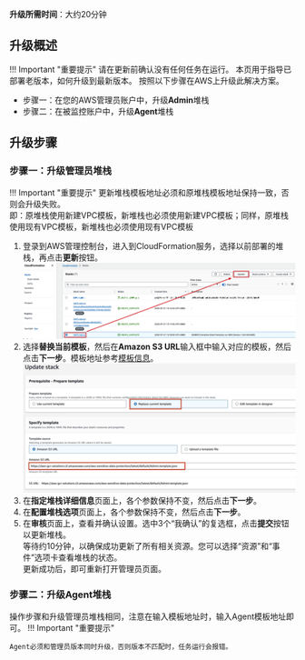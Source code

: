 
**升级所需时间**：大约20分钟

## 升级概述
!!! Important "重要提示"
    请在更新前确认没有任何任务在运行。
本页用于指导已部署老版本，如何升级到最新版本。
按照以下步骤在AWS上升级此解决方案。

- 步骤一：在您的AWS管理员账户中，升级**Admin**堆栈
- 步骤二：在被监控账户中，升级**Agent**堆栈


## 升级步骤

### 步骤一：升级管理员堆栈
!!! Important "重要提示"
    更新堆栈模板地址必须和原堆栈模板地址保持一致，否则会升级失败。  
    即：原堆栈使用新建VPC模板，新堆栈也必须使用新建VPC模板；同样，原堆栈使用现有VPC模板，新堆栈也必须使用现有VPC模板
1. 登录到AWS管理控制台，进入到CloudFormation服务，选择以前部署的堆栈，再点击**更新**按钮。
![Select Stack](images/SelectStack.png)
2. 选择**替换当前模板**，然后在**Amazon S3 URL**输入框中输入对应的模板，然后点击**下一步**。模板地址参考[模板信息](../deployment/template.md)。
![Input Url](images/InputUrl.jpg)
3. 在**指定堆栈详细信息**页面上，各个参数保持不变，然后点击**下一步**。  
4. 在**配置堆栈选项**页面上，各个参数保持不变，然后点击**下一步**。  
5. 在**审核**页面上，查看并确认设置。选中3个“我确认”的复选框，点击**提交**按钮以更新堆栈。  
等待约10分钟，以确保成功更新了所有相关资源。您可以选择“资源”和“事件”选项卡查看堆栈的状态。  
更新成功后，即可重新打开管理员页面。

### 步骤二：升级Agent堆栈

操作步骤和升级管理员堆栈相同，注意在输入模板地址时，输入Agent模板地址即可。
!!! Important "重要提示"

    Agent必须和管理员版本同时升级，否则版本不匹配时，任务运行会报错。